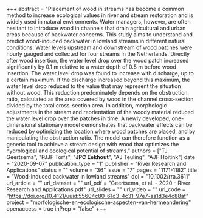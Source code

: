 +++
abstract = "Placement of wood in streams has become a common method to increase ecological values in river and stream restoration and is widely used in natural environments. Water managers, however, are often hesitant to introduce wood in channels that drain agricultural and urban areas because of backwater concerns. This study aims to understand and predict wood-induced backwater in lowland streams in different natural conditions. Water levels upstream and downstream of wood patches were hourly gauged and collected for four streams in the Netherlands. Directly after wood insertion, the water level drop over the wood patch increased significantly by 0.1 m relative to a water depth of 0.5 m before wood insertion. The water level drop was found to increase with discharge, up to a certain maximum. If the discharge increased beyond this maximum, the water level drop reduced to the value that may represent the situation without wood. This reduction predominately depends on the obstruction ratio, calculated as the area covered by wood in the channel cross-section divided by the total cross-section area. In addition, morphologic adjustments in the stream and reorientation of the woody material reduced the water level drop over the patches in time. A newly developed, one-dimensional stationary model demonstrates that backwater effects can be reduced by optimizing the location where wood patches are placed, and by manipulating the obstruction ratio. The model can therefore function as a generic tool to achieve a stream design with wood that optimizes the hydrological and ecological potential of streams."
authors = ["TJ Geertsema", "PJJF Torfs", "**JPC Eekhout**", "AJ Teuling", "AJF Hoitink"]
date = "2020-09-07"
publication_type = "1"
publisher = "River Research and Applications"
status = ""
volume = "36"
issue = "7"
pages = "1171-1182"
title = "Wood-induced backwater in lowland streams"
doi = "10.1002/rra.3611"
url_article = ""
url_dataset = ""
url_pdf = "Geertsema, et al. - 2020 - River Research and Applications.pdf"
url_slides = ""
url_video = ""
url_code = "https://doi.org/10.4121/uuid:55604c80-61d3-4c31-97e7-aa1d3e4c88af"
project = "morfologische-en-ecologische-aspecten-van-hermeandering"
openaccess = true
inPrep = "false"
+++